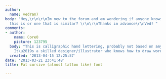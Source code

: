 ```yaml
---
author:
  name: vedran7
body: "Hey,\r\n\r\nIm new to the forum and am wondering if anyone knows what font
  this is or one that is similar? \r\n\r\nThanks in advance\r\nVed! "
comments:
- author:
    name: Core0
    picture: 123795
  body: "This is calligraphic hand lettering, probably not based on any font at all.
    It\u2019s a skilled designer/illustrator who knows how to draw words."
  created: '2013-04-15 12:25:57'
date: '2013-03-21 23:41:48'
title: Fat cursive (almost tattoo like) font

---
```


